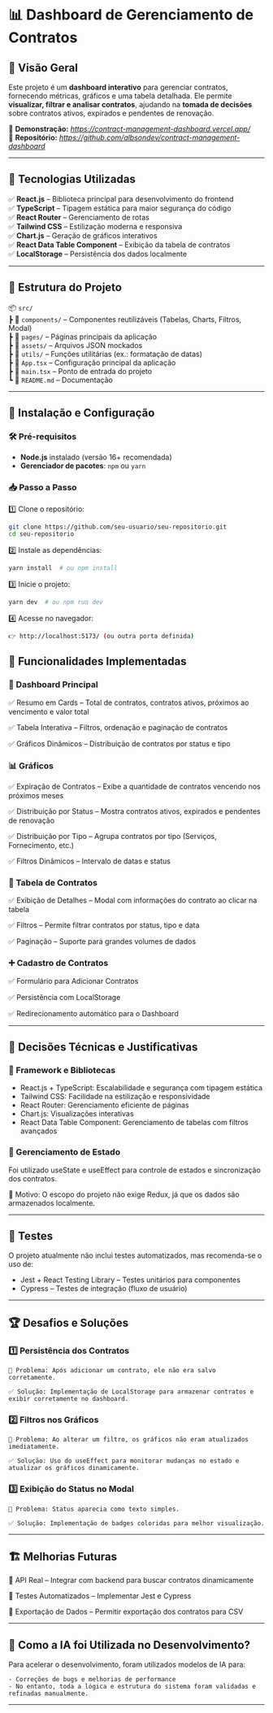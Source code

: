 # 📊 Dashboard de Gerenciamento de Contratos

## 📌 Visão Geral
Este projeto é um **dashboard interativo** para gerenciar contratos, fornecendo métricas, gráficos e uma tabela detalhada. Ele permite **visualizar, filtrar e analisar contratos**, ajudando na **tomada de decisões** sobre contratos ativos, expirados e pendentes de renovação.

🔗 **Demonstração:** _https://contract-management-dashboard.vercel.app/_  
📂 **Repositório:** _https://github.com/albsondev/contract-management-dashboard_

---

## 🚀 Tecnologias Utilizadas
✅ **React.js** – Biblioteca principal para desenvolvimento do frontend  
✅ **TypeScript** – Tipagem estática para maior segurança do código  
✅ **React Router** – Gerenciamento de rotas  
✅ **Tailwind CSS** – Estilização moderna e responsiva  
✅ **Chart.js** – Geração de gráficos interativos  
✅ **React Data Table Component** – Exibição da tabela de contratos  
✅ **LocalStorage** – Persistência dos dados localmente  

---

## 📂 Estrutura do Projeto
📦 `src/`  
┣ 📂 `components/` – Componentes reutilizáveis (Tabelas, Charts, Filtros, Modal)  
┣ 📂 `pages/` – Páginas principais da aplicação  
┣ 📂 `assets/` – Arquivos JSON mockados  
┣ 📂 `utils/` – Funções utilitárias (ex.: formatação de datas)  
┣ 📄 `App.tsx` – Configuração principal da aplicação  
┣ 📄 `main.tsx` – Ponto de entrada do projeto  
┗ 📄 `README.md` – Documentação  

---

## 🔧 Instalação e Configuração

### 🛠️ **Pré-requisitos**
- **Node.js** instalado (versão 16+ recomendada)
- **Gerenciador de pacotes**: `npm` ou `yarn`

### 📥 **Passo a Passo**
1️⃣ Clone o repositório:
```sh
git clone https://github.com/seu-usuario/seu-repositorio.git
cd seu-repositorio
```
2️⃣ Instale as dependências:

```sh
yarn install  # ou npm install
```

3️⃣ Inicie o projeto:

```sh
yarn dev  # ou npm run dev
```

4️⃣ Acesse no navegador:

```sh
👉 http://localhost:5173/ (ou outra porta definida)
```


## 🎯 Funcionalidades Implementadas

### 📌 Dashboard Principal

✅ Resumo em Cards – Total de contratos, contratos ativos, próximos ao vencimento e valor total

✅ Tabela Interativa – Filtros, ordenação e paginação de contratos

✅ Gráficos Dinâmicos – Distribuição de contratos por status e tipo


### 📊 Gráficos

✅ Expiração de Contratos – Exibe a quantidade de contratos vencendo nos próximos meses

✅ Distribuição por Status – Mostra contratos ativos, expirados e pendentes de renovação

✅ Distribuição por Tipo – Agrupa contratos por tipo (Serviços, Fornecimento, etc.)

✅ Filtros Dinâmicos – Intervalo de datas e status


### 📑 Tabela de Contratos

✅ Exibição de Detalhes – Modal com informações do contrato ao clicar na tabela

✅ Filtros – Permite filtrar contratos por status, tipo e data

✅ Paginação – Suporte para grandes volumes de dados


### ➕ Cadastro de Contratos

✅ Formulário para Adicionar Contratos

✅ Persistência com LocalStorage

✅ Redirecionamento automático para o Dashboard

<hr>

## 📌 Decisões Técnicas e Justificativas

### 📌 Framework e Bibliotecas

- React.js + TypeScript: Escalabilidade e segurança com tipagem estática
- Tailwind CSS: Facilidade na estilização e responsividade
- React Router: Gerenciamento eficiente de páginas
- Chart.js: Visualizações interativas
- React Data Table Component: Gerenciamento de tabelas com filtros avançados


### 📌 Gerenciamento de Estado

Foi utilizado useState e useEffect para controle de estados e sincronização dos contratos.

📌 Motivo: O escopo do projeto não exige Redux, já que os dados são armazenados localmente.

<hr>


## 🧪 Testes

O projeto atualmente não inclui testes automatizados, mas recomenda-se o uso de:

- Jest + React Testing Library – Testes unitários para componentes
- Cypress – Testes de integração (fluxo de usuário)

<hr>


## 🏆 Desafios e Soluções


### 1️⃣ Persistência dos Contratos

    🔴 Problema: Após adicionar um contrato, ele não era salvo corretamente.

    ✅ Solução: Implementação de LocalStorage para armazenar contratos e exibir corretamente no dashboard.

### 2️⃣ Filtros nos Gráficos

    🔴 Problema: Ao alterar um filtro, os gráficos não eram atualizados imediatamente.

    ✅ Solução: Uso do useEffect para monitorar mudanças no estado e atualizar os gráficos dinamicamente.

### 3️⃣ Exibição do Status no Modal

    🔴 Problema: Status aparecia como texto simples.

    ✅ Solução: Implementação de badges coloridas para melhor visualização.

  <hr>

  ## 🏗️ Melhorias Futuras

🔹 API Real – Integrar com backend para buscar contratos dinamicamente

🔹 Testes Automatizados – Implementar Jest e Cypress

🔹 Exportação de Dados – Permitir exportação dos contratos para CSV

<hr>

## 📌 Como a IA foi Utilizada no Desenvolvimento?

Para acelerar o desenvolvimento, foram utilizados modelos de IA para:

    - Correções de bugs e melhorias de performance
    - No entanto, toda a lógica e estrutura do sistema foram validadas e refinadas manualmente.


  <hr>

  

